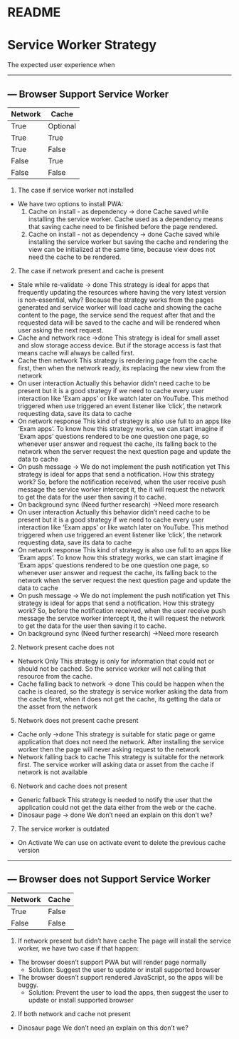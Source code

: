 # README

# Service Worker Strategy
The expected user experience when

----------
## — Browser Support Service Worker
| **Network** | **Cache** |
| ----------- | --------- |
| True        | Optional  |
| True        | True      |
| True        | False     |
| False       | True      |
| False       | False     |

1. The case if service worker not installed
  - We have two options to install PWA:
    1. Cache on install - as dependency → done
      Cache saved while installing the service worker. Cache used as a dependency means that saving cache need to be finished before the page rendered.
    1. Cache on install - not as dependency → done
      Cache saved while installing the service worker but saving the cache and rendering the view can be initialized at the same time, because view does not need the cache to be rendered.
2. The case if network present and cache is present
  - Stale while re-validate → done
    This strategy is ideal for apps that frequently updating the resources where having the very latest version is non-essential, why? Because the strategy works from the pages generated and service worker will load cache and showing the cache content to the page, the service send the request after that and the requested data will be saved to the cache and will be rendered when user asking the next request.
  - Cache and network race →done
    This strategy is ideal for small asset and slow storage access device. But if the storage access is fast that means cache will always be called first.
  - Cache then network 
    This strategy is rendering page from the cache first, then when the network ready, its replacing the new view from the network
  - On user interaction
    Actually this behavior didn’t need cache to be present but it is a good strategy if we need to cache every user interaction like ‘Exam apps’ or like watch later on YouTube. This method triggered when use triggered an event listener like ‘click’, the network requesting data, save its data to cache
  - On network response
    This kind of strategy is also use full to an apps like ‘Exam apps’. To know how this strategy works, we can start imagine if ‘Exam apps’ questions rendered to be one question one page, so whenever user answer and request the cache, its falling back to the network when the server request the next question page and update the data to cache
  - On push message → We do not implement the push notification yet
    This strategy is ideal for apps that send a notification. How this strategy work? So, before the notification received, when the user receive push message the service worker intercept it, the it will request the network to get the data for the user then saving it to cache.
  - On background sync (Need further research) →Need more research
  - On user interaction
    Actually this behavior didn’t need cache to be present but it is a good strategy if we need to cache every user interaction like ‘Exam apps’ or like watch later on YouTube. This method triggered when use triggered an event listener like ‘click’, the network requesting data, save its data to cache
  - On network response
    This kind of strategy is also use full to an apps like ‘Exam apps’. To know how this strategy works, we can start imagine if ‘Exam apps’ questions rendered to be one question one page, so whenever user answer and request the cache, its falling back to the network when the server request the next question page and update the data to cache
  - On push message → We do not implement the push notification yet
    This strategy is ideal for apps that send a notification. How this strategy work? So, before the notification received, when the user receive push message the service worker intercept it, the it will request the network to get the data for the user then saving it to cache.
  - On background sync (Need further research) →Need more research
2. Network present cache does not
  - Network Only
    This strategy is only for information that could not or should not be cached. So the service worker will not calling that resource from the cache.
  - Cache falling back to network → done
    This could be happen when the cache is cleared, so the strategy is service worker asking the data from the cache first, when it does not get the cache, its getting the data or the asset from the network
5. Network does not present cache present
  - Cache only →done
    This strategy is suitable for static page or game application that does not need  the network. After installing the service worker then the page will never asking request to the network
  - Network falling back to cache 
    This strategy is suitable for the network first. The service worker will asking data or asset from the cache if network is not available
6. Network and cache does not present
  - Generic fallback 
    This strategy is needed to notify the user that the application could not get the data either from the web or the cache.
  - Dinosaur page → done
    We don’t need an explain on this don’t we?
7. The service worker is outdated
  - On Activate
    We can use on activate event to delete the previous cache version
----------
## — Browser does not Support Service Worker 
| Network | Cache |
| ------- | ----- |
| True    | False |
| False   | False |

1. If network present but didn’t have cache
  The page will install the service worker, we have two case if that happen:
  - The browser doesn’t support PWA but will render page normally
    - Solution:
        Suggest the user to update or install supported browser
  - The browser doesn’t support rendered JavaScript, so the apps will be buggy.
    - Solution:
        Prevent the user to load the apps, then suggest the user to update or install supported browser


2. If both network and cache not present
  - Dinosaur page
    We don’t need an explain on this don’t we?
